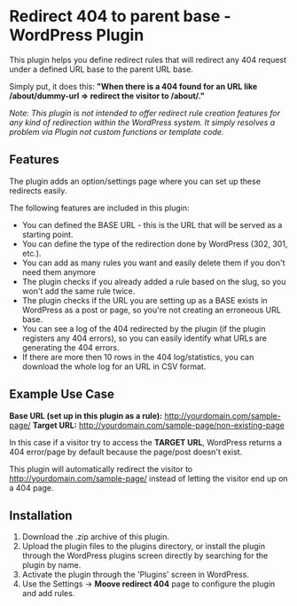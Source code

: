 # Redirect 404 to parent base - WordPress Plugin
This plugin helps you define redirect rules that will redirect any 404 request under a defined URL base to the parent URL base. 

Simply put, it does this: **"When there is a 404 found for an URL like /about/dummy-url => redirect the visitor to /about/."**

*Note: This plugin is not intended to offer redirect rule creation features for any kind of redirection within the WordPress system. It simply resolves a problem via Plugin not custom functions or template code.*

Features
--------
The plugin adds an option/settings page where you can set up these redirects easily. 

The following features are included in this plugin:

 - You can defined the BASE URL - this is the URL that will be served as a starting point.
 - You can define the type of the redirection done by WordPress (302, 301, etc.).
 - You can add as many rules you want and easily delete them if you don't need them anymore
 - The plugin checks if you already added a rule based on the slug, so you won't add the same rule twice.
 - The plugin checks if the URL you are setting up as a BASE exists in WordPress as a post or page, so you're not creating an erroneous URL base.
 -  You can see a log of the 404 redirected by the plugin (if the plugin registers any 404 errors), so you can easily identify what URLs are generating the 404 errors.
 - If there are more then 10 rows in the 404 log/statistics, you can download the whole log for an URL in CSV format.

Example Use Case
--------
**Base URL (set up in this plugin as a rule):** http://yourdomain.com/sample-page/
**Target URL:** http://yourdomain.com/sample-page/non-existing-page
                
In this case if a visitor try to access the **TARGET URL**, WordPress returns a 404 error/page by default because the page/post doesn't exist. 

This plugin will automatically redirect the visitor to http://yourdomain.com/sample-page/ instead of letting the visitor end up on a 404 page.

Installation
--------
1. Download the .zip archive of this plugin.
2. Upload the plugin files to the plugins directory, or install the plugin through the WordPress plugins screen directly by searching for the plugin by name.
2. Activate the plugin through the 'Plugins' screen in WordPress.
3. Use the Settings -> **Moove redirect 404** page to configure the plugin and add rules.
